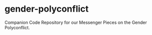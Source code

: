 # gender-polyconflict
Companion Code Repository for our Messenger Pieces on the Gender Polyconflict.
